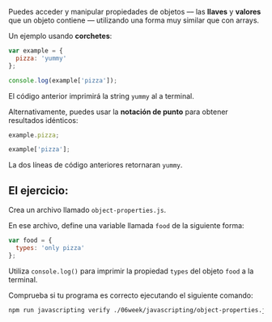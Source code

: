 Puedes acceder y manipular propiedades de objetos –– las **llaves** y **valores** que un objeto contiene –– utilizando una forma muy similar que con arrays. 

Un ejemplo usando **corchetes**:

```js
var example = {
  pizza: 'yummy'
};

console.log(example['pizza']);
```

El código anterior imprimirá la string `yummy` al a terminal.

Alternativamente, puedes usar la **notación de punto** para obtener resultados idénticos:

```js
example.pizza;

example['pizza'];
```

La dos líneas de código anteriores retornaran `yummy`.

## El ejercicio:

Crea un archivo llamado `object-properties.js`.

En ese archivo, define una variable llamada `food` de la siguiente forma:

```js
var food = {
  types: 'only pizza'
};
```

Utiliza `console.log()` para imprimir la propiedad `types` del objeto `food` a la terminal.

Comprueba si tu programa es correcto ejecutando el siguiente comando:

```bash
npm run javascripting verify ./06week/javascripting/object-properties.js
```
